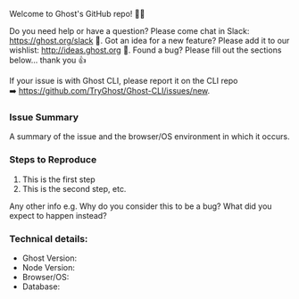 Welcome to Ghost's GitHub repo! 👋🎉

Do you need help or have a question? Please come chat in Slack: https://ghost.org/slack 👫. Got an idea for a new feature? Please add it to our wishlist: http://ideas.ghost.org 🌟. Found a bug? Please fill out the sections below... thank you 👍

If your issue is with Ghost CLI, please report it on the CLI repo ➡️ https://github.com/TryGhost/Ghost-CLI/issues/new.

### Issue Summary

A summary of the issue and the browser/OS environment in which it occurs. 

### Steps to Reproduce

1. This is the first step
2. This is the second step, etc.

Any other info e.g. Why do you consider this to be a bug? What did you expect to happen instead?

### Technical details:

* Ghost Version:
* Node Version:
* Browser/OS: 
* Database: 
